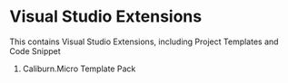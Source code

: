 # Visual Studio Extensions

This contains Visual Studio Extensions, including Project Templates and Code Snippet

1. Caliburn.Micro Template Pack
